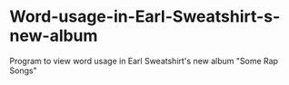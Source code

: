 # Word-usage-in-Earl-Sweatshirt-s-new-album
Program to view word usage in Earl Sweatshirt's new album "Some Rap Songs"
